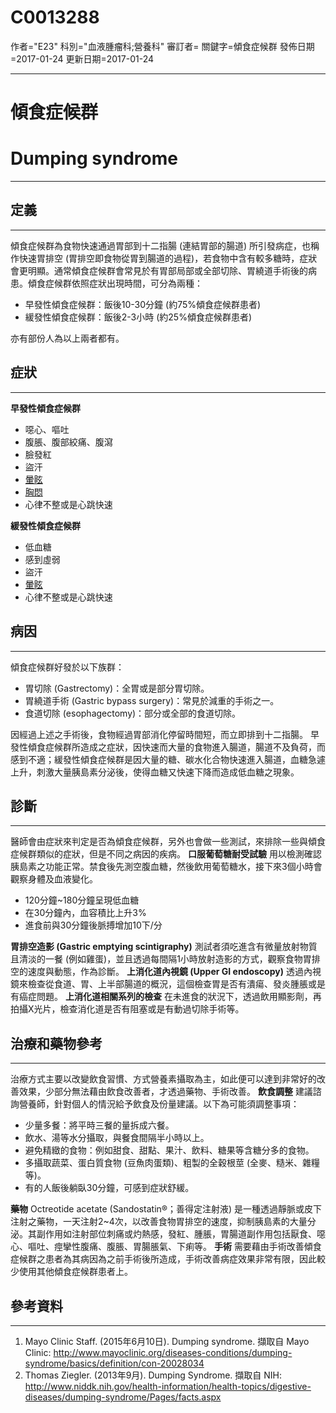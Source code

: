 # C0013288
作者="E23"
科別="血液腫瘤科;營養科"
審訂者=
關鍵字=傾食症候群
發佈日期=2017-01-24
更新日期=2017-01-24

----------
# 傾食症候群
# Dumping syndrome
----------
## 定義
----------

傾食症候群為食物快速通過胃部到十二指腸 (連結胃部的腸道) 所引發病症，也稱作快速胃排空 (胃排空即食物從胃到腸道的過程)，若食物中含有較多糖時，症狀會更明顯。通常傾食症候群會常見於有胃部局部或全部切除、胃繞道手術後的病患。傾食症候群依照症狀出現時間，可分為兩種：

- 早發性傾食症候群：飯後10-30分鐘 (約75%傾食症候群患者) 
- 緩發性傾食症候群：飯後2-3小時 (約25%傾食症候群患者) 

亦有部份人為以上兩者都有。 

## 症狀
----------

**早發性傾食症候群**

- 噁心、嘔吐
- 腹脹、腹部絞痛、腹瀉
- 臉發紅
- 盜汗
- [暈眩](C0012833-01)
- [胸悶](C0242073)
- 心律不整或是心跳快速

**緩發性傾食症候群**

- 低血糖
- 感到虛弱
- 盜汗
- [暈眩](C0012833-01)
- 心律不整或是心跳快速 
## 病因
----------

傾食症候群好發於以下族群：

- 胃切除 (Gastrectomy)：全胃或是部分胃切除。
- 胃繞道手術 (Gastric bypass surgery)：常見於減重的手術之一。
- 食道切除  (esophagectomy)：部分或全部的食道切除。 

因經過上述之手術後，食物經過胃部消化停留時間短，而立即排到十二指腸。
早發性傾食症候群所造成之症狀，因快速而大量的食物進入腸道，腸道不及負荷，而感到不適；緩發性傾食症候群是因大量的糖、碳水化合物快速進入腸道，血糖急遽上升，刺激大量胰島素分泌後，使得血糖又快速下降而造成低血糖之現象。

## 診斷
----------

醫師會由症狀來判定是否為傾食症候群，另外也會做一些測試，來排除一些與傾食症候群類似的症狀，但是不同之病因的疾病。
**口服葡萄糖耐受試驗**
用以檢測確認胰島素之功能正常。禁食後先測空腹血糖，然後飲用葡萄糖水，接下來3個小時會觀察身體及血液變化。

- 120分鐘~180分鐘呈現低血糖
- 在30分鐘內，血容積比上升3%
- 進食前與30分鐘後脈搏增加10下/分

**胃排空造影 (Gastric emptying scintigraphy)**
測試者須吃進含有微量放射物質且清淡的一餐 (例如雞蛋)，並且透過每間隔1小時放射造影的方式，觀察食物胃排空的速度與動態，作為診斷。
**上消化道內視鏡 (Upper GI endoscopy)**
透過內視鏡來檢查從食道、胃、上半部腸道的概況，這個檢查胃是否有潰瘍、發炎腫脹或是有癌症問題。
**上消化道相關系列的檢查**
在未進食的狀況下，透過飲用顯影劑，再拍攝X光片，檢查消化道是否有阻塞或是有動過切除手術等。

## 治療和藥物參考
----------

治療方式主要以改變飲食習慣、方式營養素攝取為主，如此便可以達到非常好的改善效果，少部分無法藉由飲食改善者，才透過藥物、手術改善。
**飲食調整**
建議諮詢營養師，針對個人的情況給予飲食及份量建議。以下為可能須調整事項：

- 少量多餐：將平時三餐的量拆成六餐。
- 飲水、湯等水分攝取，與餐食間隔半小時以上。
- 避免精緻的食物：例如甜食、甜點、果汁、飲料、糖果等含糖分多的食物。
- 多攝取蔬菜、蛋白質食物 (豆魚肉蛋類)、粗製的全穀根莖 (全麥、糙米、雜糧等)。
- 有的人飯後躺臥30分鐘，可感到症狀舒緩。

**藥物**
Octreotide acetate (Sandostatin®；善得定注射液) 是一種透過靜脈或皮下注射之藥物，一天注射2~4次，以改善食物胃排空的速度，抑制胰島素的大量分泌。其副作用如注射部位刺痛或灼熱感，發紅、腫脹，胃腸道副作用包括厭食、噁心、嘔吐、痙攣性腹痛、腹脹、胃腸脹氣、下痢等。 
**手術**
需要藉由手術改善傾食症候群之患者為其病因為之前手術後所造成，手術改善病症效果非常有限，因此較少使用其他傾食症候群患者上。 

## 參考資料
----------
1. Mayo Clinic Staff. (2015年6月10日). Dumping syndrome. 擷取自 Mayo Clinic:
  http://www.mayoclinic.org/diseases-conditions/dumping-syndrome/basics/definition/con-20028034
2. Thomas Ziegler. (2013年9月). Dumping Syndrome. 擷取自 NIH:
  http://www.niddk.nih.gov/health-information/health-topics/digestive-diseases/dumping-syndrome/Pages/facts.aspx

